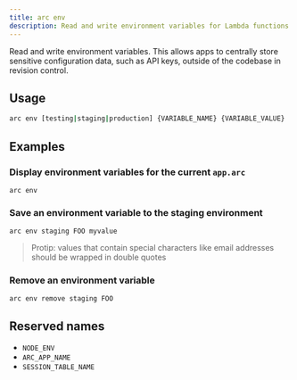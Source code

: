```yaml
---
title: arc env
description: Read and write environment variables for Lambda functions.
---
```


Read and write environment variables. This allows apps to centrally store sensitive configuration data, such as API keys, outside of the codebase in revision control. 

## Usage

```bash
arc env [testing|staging|production] {VARIABLE_NAME} {VARIABLE_VALUE}
```

## Examples

### Display environment variables for the current `app.arc`

```
arc env
```

### Save an environment variable to the staging environment

```
arc env staging FOO myvalue
```

> Protip: values that contain special characters like email addresses should be wrapped in double quotes 

### Remove an environment variable 

```
arc env remove staging FOO
```

## Reserved names

- `NODE_ENV`
- `ARC_APP_NAME` 
- `SESSION_TABLE_NAME`
